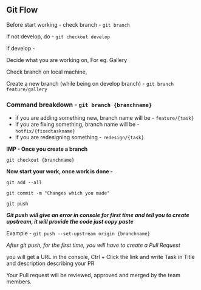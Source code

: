 ## Git Flow

Before start working - check branch - `git branch`

if not develop, do - `git checkout develop`

if develop -
 
Decide what you are working on, For eg. Gallery

Check branch on local machine,

Create a new  branch (while being on develop branch) - `git branch feature/gallery`

### Command breakdown - `git branch {branchname}`

* if you are adding something new, branch name will be - `feature/{task}`
* if you are fixing something, branch name will be - `hotfix/{fixedtaskname}`
* if you are redesigning something - `redesign/{task}`

**IMP - Once you create a branch**

`git checkout {branchname}`

**Now start your work, once work is done  -**

`git add --all`

`git commit -m "Changes which you made"`

`git push`

**_Git push will give an error in console for first time and tell you to create upstream, it will provide the code just copy paste_**

Example - `git push --set-upstream origin {branchname}`

_After git push, for the first time, you will have to create a Pull Request_

you will get a URL in the console, Ctrl + Click the link and write Task in Title and description describing your PR 

Your Pull request will be reviewed, approved and merged by the team members.
